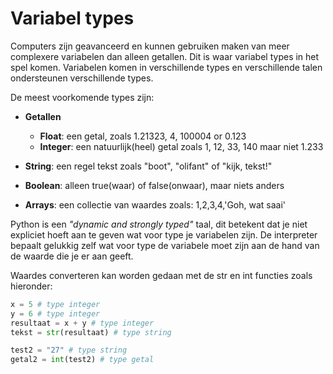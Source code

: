 # Variabel types

Computers zijn geavanceerd en kunnen gebruiken maken van meer complexere variabelen dan alleen getallen. Dit is waar variabel types in het spel komen. Variabelen komen in verschillende types en verschillende talen ondersteunen verschillende types.

De meest voorkomende types zijn:

* **Getallen**
    * **Float**: een getal, zoals 1.21323, 4, 100004 or 0.123
    * **Integer**: een natuurlijk(heel) getal zoals 1, 12, 33, 140 maar niet 1.233

* **String**: een regel tekst zoals "boot", "olifant" of "kijk, tekst!"

* **Boolean**: alleen true(waar) of false(onwaar), maar niets anders

* **Arrays**: een collectie van waardes zoals: 1,2,3,4,'Goh, wat saai'

Python is een *"dynamic and strongly typed"* taal, dit betekent dat je niet expliciet hoeft aan te geven wat voor type je variabelen zijn. De interpreter bepaalt gelukkig zelf wat voor type de variabele moet zijn aan de hand van de waarde die je er aan geeft.

Waardes converteren kan worden gedaan met de str en int functies zoals hieronder:

```python
x = 5 # type integer
y = 6 # type integer
resultaat = x + y # type integer
tekst = str(resultaat) # type string

test2 = "27" # type string
getal2 = int(test2) # type getal
```
